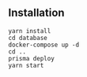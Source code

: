 ## Installation

```
yarn install
cd database
docker-compose up -d
cd ..
prisma deploy
yarn start
```
